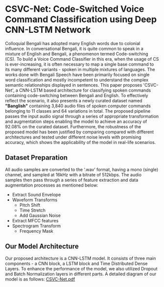 # CSVC-Net: Code-Switched Voice Command Classification using Deep CNN-LSTM Network

Colloquial Bengali has adopted many English words due to colonial influence. In conversational Bengali, it is quite common to speak in a mixture of English and Bengali, a phenomenon termed Code-switching (CS). To build a Voice Command Classifier in this era, when the usage of CS is ever-increasing, it is often necessary to map a single base command to its many different variants - spoken in multiple mixtures of languages. The works done with Bengali Speech have been primarily focused on single word classification and mostly incompetent to understand the complex semantic relationships displayed in sentences. This paper proposes 'CSVC-Net', a CNN-LSTM based architecture for classifying spoken commands containing code-switching between Bengali and English. To effectively reflect the scenario, it also presents a newly curated dataset named **"Banglish"** containing 3,840 audio files of spoken computer commands belonging to 11 classes and 64 variations in total. The proposed pipeline passes the input audio signal through a series of appropriate transformation and augmentation steps enabling the model to achieve an accuracy of 92.08\% on the curated dataset. Furthermore, the robustness of the proposed model has been justified by comparing compared with different architectures and tested under different noise levels with promising accuracy, which shows the applicability of the model in real-life scenarios.

## Dataset Preparation
All audio samples are converted to the ‘.wav’ format, having a mono (single) channel, and sampled at 16kHz with a bitrate of 512kbps. The audio samples then pass through a series of feature extraction and data augmentation processes as mentioned below:

* Extract Sound Envelope
* Waveform Transforms
	- Pitch Shift
	- Time Stretch
	- Add Gaussian Noise
* Extract MFCC features
* Spectrogram Transform
	- Frequency Mask

## Our Model Architecture
Our proposed architecture is a CNN-LSTM model. It consists of three main components - a CNN block, a LSTM block and Time Distributed Dense Layers. To enhance the performance of the model, we also utilized Dropout and Batch Normalization layers in different parts. A detailed diagram of our model is as follows: [CSVC-Net.pdf](https://github.com/space-urchin/BVC-Net/files/6605139/CSVC-Net.pdf)


